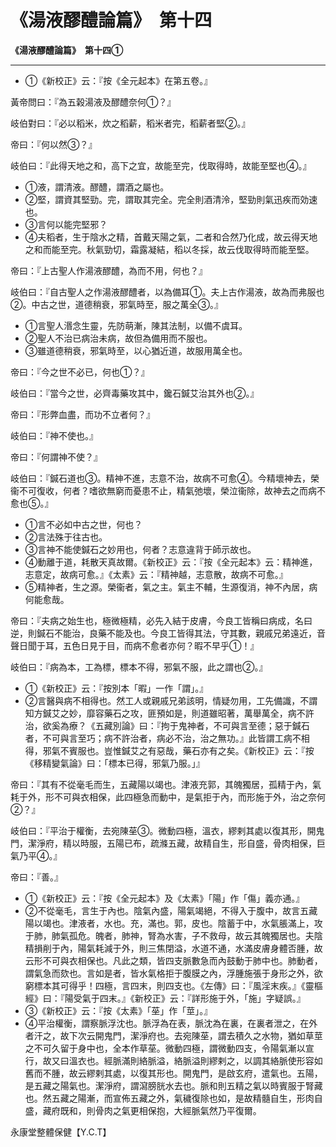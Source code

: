 # 《湯液醪醴論篇》　第十四



**《湯液醪醴論篇》　第十四①**


---
- ①《新校正》云：『按《全元起本》在第五卷。』


黃帝問曰：『為五榖湯液及醪醴奈何①？』


岐伯對曰：『必以稻米，炊之稻薪，稻米者完，稻薪者堅②。』


帝曰：『何以然③？』


岐伯曰：『此得天地之和，高下之宜，故能至完，伐取得時，故能至堅也④。』
- ①液，謂清液。醪醴，謂酒之屬也。
- ②堅，謂資其堅勁。完，謂取其完全。完全則酒清泠，堅勁則氣迅疾而効速也。
- ③言何以能完堅邪？
- ④夫稻者，生于陰水之精，首戴天陽之氣，二者和合然乃化成，故云得天地之和而能至完。秋氣勁切，霜露凝結，稻以冬採，故云伐取得時而能至堅。


帝曰：『上古聖人作湯液醪醴，為而不用，何也？』


岐伯曰：『自古聖人之作湯液醪醴者，以為備耳①。夫上古作湯液，故為而弗服也②。中古之世，道德稍衰，邪氣時至，服之萬全③。』
- ①言聖人湣念生靈，先防萌漸，陳其法制，以備不虞耳。
- ②聖人不治已病治未病，故但為備用而不服也。
- ③雖道德稍衰，邪氣時至，以心猶近道，故服用萬全也。


帝曰：『今之世不必已，何也①？』


岐伯曰：『當今之世，必齊毒藥攻其中，鑱石鍼艾治其外也②。』


帝曰：『形弊血盡，而功不立者何？』


岐伯曰：『神不使也。』


帝曰：『何謂神不使？』


岐伯曰：『鍼石道也③。精神不進，志意不治，故病不可愈④。今精壞神去，榮衞不可復收，何者？嗜欲無窮而憂患不止，精氣弛壞，榮泣衞除，故神去之而病不愈也⑤。』
- ①言不必如中古之世，何也？
- ②言法殊于往古也。
- ③言神不能使鍼石之妙用也，何者？志意違背于師示故也。
- ④動離于道，耗散天真故爾。《新校正》云：『按《全元起本》云：精神進，志意定，故病可愈。』《太素》云：『精神越，志意散，故病不可愈。』
- ⑤精神者，生之源。榮衞者，氣之主。氣主不輔，生源復消，神不內居，病何能愈哉。


帝曰：『夫病之始生也，極微極精，必先入結于皮膚，今良工皆稱曰病成，名曰逆，則鍼石不能治，良藥不能及也。今良工皆得其法，守其數，親戚兄弟遠近，音聲日聞于耳，五色日見于目，而病不愈者亦何？暇不早乎①！』


岐伯曰：『病為本，工為標，標本不得，邪氣不服，此之謂也②。』
- ①《新校正》云：『按別本「暇」一作「謂」。』
- ②言醫與病不相得也。然工人或親戚兄弟該明，情疑勿用，工先備識，不謂知方鍼艾之妙，靡容藥石之攻，匪預如是，則道雖昭著，萬舉萬全，病不許治，欲奚為療？《五藏別論》曰：『拘于鬼神者，不可與言至德；惡于鍼石者，不可與言至巧；病不許治者，病必不治，治之無功。』此皆謂工病不相得，邪氣不賓服也。豈惟鍼艾之有惡哉，藥石亦有之矣。《新校正》云：『按《移精變氣論》曰：「標本已得，邪氣乃服。」』


帝曰：『其有不從毫毛而生，五藏陽以竭也。津液充郭，其魄獨居，孤精于內，氣耗于外，形不可與衣相保，此四極急而動中，是氣拒于內，而形施于外，治之奈何②？』


岐伯曰：『平治于權衡，去宛陳莝③。微動四極，溫衣，繆剌其處以復其形，開鬼門，潔淨府，精以時服，五陽已布，疏滌五藏，故精自生，形自盛，骨肉相保，巨氣乃平④。』


帝曰：『善。』
- ①《新校正》云：『按《全元起本》及《太素》「陽」作「傷」義亦通。』
- ②不從毫毛，言生于內也。陰氣內盛，陽氣竭絕，不得入于腹中，故言五藏陽以竭也。津液者，水也。充，滿也。郭，皮也。陰蓄于中，水氣脹滿上，攻于肺，肺氣孤危。魄者，肺神，腎為水害，子不救母，故云其魄獨居也。夫陰精損削于內，陽氣耗減于外，則三焦閉溢，水道不通，水滿皮膚身體否腫，故云形不可與衣相保也。凡此之類，皆四支脈數急而內鼓動于肺中也。肺動者，謂氣急而欬也。言如是者，皆水氣格拒于腹膜之內，浮腫施張于身形之外，欲窮標本其可得乎！四極，言四末，則四支也。《左傳》曰：『風淫末疾。』《靈樞經》曰：『陽受氣于四末。』《新校正》云：『詳形施于外，「施」字疑誤。』
- ③《新校正》云：『按《太素》「莝」作「莖」。』
- ④平治權衡，謂察脈浮沈也。脈浮為在表，脈沈為在裏，在裏者泄之，在外者汗之，故下次云開鬼門，潔淨府也。去宛陳莝，謂去積久之水物，猶如草莖之不可久留于身中也，全本作草莝。微動四極，謂微動四支，令陽氣漸以宣行，故又曰溫衣也。經脈滿則絡脈溢，絡脈溢則繆剌之，以調其絡脈使形容如舊而不腫，故云繆剌其處，以復其形也。開鬼門，是啟玄府，遣氣也。五陽，是五藏之陽氣也。潔淨府，謂瀉膀胱水去也。脈和則五精之氣以時賓服于腎藏也。然五藏之陽漸，而宣佈五藏之外，氣穢復除也如，是故精髓自生，形肉自盛，藏府既和，則骨肉之氣更相保抱，大經脈氣然乃平復爾。


永康堂整體保健【Y.C.T】



